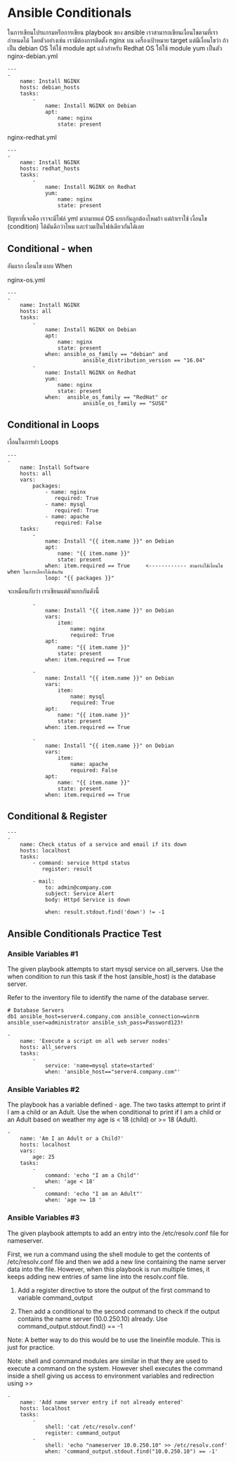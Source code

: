# Ansible Conditionals
ในการเขียนโปรแกรมหรือการเขียน playbook ของ ansible เราสามารถเขียนเงื่อนไขตามที่เรากำหนดได้ โดยตัวอย่างเช่น
เรามีต้องการติดตั้ง nginx บน เครื่องเป้าหมาย target แต่มีเงื่อนไขว่า ถ้าเป็น debian OS ให้ใช้ module apt แล้วสำหรับ Redhat OS ให้ใช้ module yum เป็นตัว 
nginx-debian.yml
```
---
-
    name: Install NGINX
    hosts: debian_hosts
    tasks:
        - 
            name: Install NGINX on Debian
            apt:
                name: nginx
                state: present
```

nginx-redhat.yml
```
---
-
    name: Install NGINX
    hosts: redhat_hosts
    tasks:
        - 
            name: Install NGINX on Redhat
            yum:
                name: nginx
                state: present
```

ปัญหาที่เจอคือ เราจะมีไฟล์ yml มากมายแต่ OS แยกกันถูกต้องไหมถ้า แต่ถ้าเราใช้ เงื่อนไข (condition) ได้มันดีกว่าไหม และร่วมเป็นไฟล์เดียวกันได้เลย

## Conditional - when
อันแรก เงื่อนไข แบบ When

nginx-os.yml
```
---
-
    name: Install NGINX
    hosts: all
    tasks:
        - 
            name: Install NGINX on Debian
            apt:
                name: nginx
                state: present
            when: ansible_os_family == "debian" and
                        ansible_distribution_version == "16.04"
        - 
            name: Install NGINX on Redhat
            yum:
                name: nginx
                state: present 
            when:  ansible_os_family == "RedHat" or 
                        ansible_os_family == "SUSE"     
```

## Conditional in Loops
เงื่อนในการทำ Loops

```
---
- 
    name: Install Software
    hosts: all
    vars:
        packages:
            - name: nginx
               required: True
            - name: mysql
               required: True
            - name: apache
               required: False
    tasks:
        - 
            name: Install "{{ item.name }}" on Debian
            apt:
                name: "{{ item.name }}"
                state: present
            when: item.required == True     <------------ สามารถใช้เงื่อนไข when ในการเลือกได้เช่นกัน
            loop: "{{ packages }}" 
```

จะเหมือนกับว่า เราเขียนแต่ตัวแยกกันดังนี้
```
        - 
            name: Install "{{ item.name }}" on Debian
            vars:
                item:
                    name: nginx
                    required: True
            apt:
                name: "{{ item.name }}"
                state: present
            when: item.required == True
```
```
        - 
            name: Install "{{ item.name }}" on Debian
            vars:
                item:
                    name: mysql
                    required: True
            apt:
                name: "{{ item.name }}"
                state: present
            when: item.required == True
```
```
        - 
            name: Install "{{ item.name }}" on Debian
            vars:
                item:
                    name: apache
                    required: False
            apt:
                name: "{{ item.name }}"
                state: present
            when: item.required == True
```

## Conditional & Register

```
---
- 
    name: Check status of a service and email if its down
    hosts: localhost
    tasks: 
        - command: service httpd status
           register: result
        
        - mail:
            to: admin@company.com
            subject: Service Alert
            body: Httpd Service is down

            when: result.stdout.find('down') != -1
```


## Ansible Conditionals Practice Test

### Ansible Variables #1
The given playbook attempts to start mysql service on all_servers. 
Use the when condition to run this task if the host (ansible_host) is the database server.

Refer to the inventory file to identify the name of the database server.

```
# Database Servers
db1 ansible_host=server4.company.com ansible_connection=winrm ansible_user=administrator ansible_ssh_pass=Password123!

```

```
-
    name: 'Execute a script on all web server nodes'
    hosts: all_servers
    tasks:
        -
            service: 'name=mysql state=started'
            when: 'ansible_host=="server4.company.com"'
```

### Ansible Variables #2
The playbook has a variable defined - age. The two tasks attempt to print if I am a child or an Adult.
Use the when conditional to print if I am a child or an Adult based on weather my age is < 18 (child) or >= 18 (Adult).

```
-
    name: 'Am I an Adult or a Child?'
    hosts: localhost
    vars:
        age: 25
    tasks:
        -
            command: 'echo "I am a Child"'
            when: 'age < 18'
        -
            command: 'echo "I am an Adult"'
            when: 'age >= 18 '

```

### Ansible Variables #3
The given playbook attempts to add an entry into the /etc/resolv.conf file for nameserver.


First, we run a command using the shell module to get the contents of /etc/resolv.conf file and then we add a new line containing the name server data into the file. However, when this playbook is run multiple times, it keeps adding new entries of same line into the resolv.conf file.

1. Add a register directive to store the output of the first command to variable command_output

2. Then add a conditional to the second command to check if the output contains the name server (10.0.250.10) already. Use command_output.stdout.find(<IP>) == -1

Note: A better way to do this would be to use the lineinfile module. This is just for practice.

Note: shell and command modules are similar in that they are used to execute a command on the system. However shell executes the command inside a shell giving us access to environment variables and redirection using >>

```
-
    name: 'Add name server entry if not already entered'
    hosts: localhost
    tasks:
        -
            shell: 'cat /etc/resolv.conf'
            register: command_output
        -
            shell: 'echo "nameserver 10.0.250.10" >> /etc/resolv.conf'
            when: 'command_output.stdout.find("10.0.250.10") == -1'
```